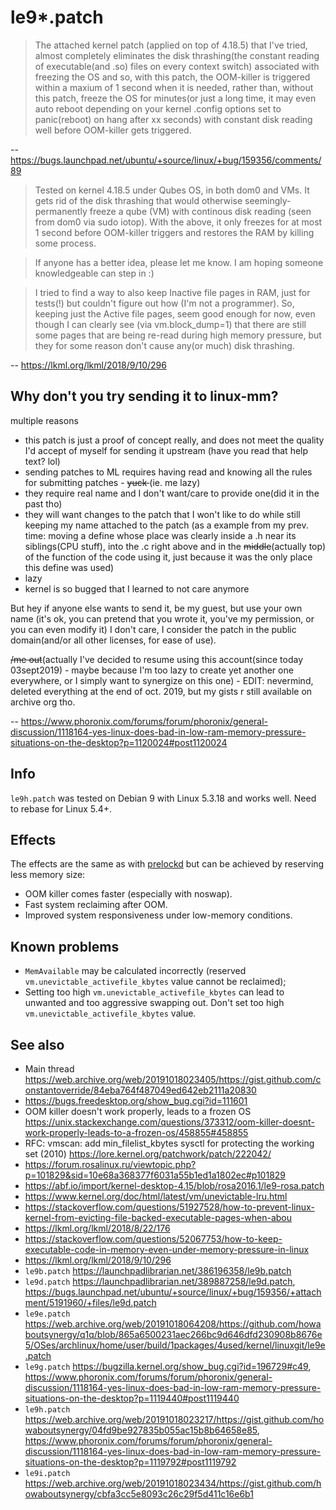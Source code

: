# le9*.patch

> The attached kernel patch (applied on top of 4.18.5) that I've tried, almost completely eliminates the disk thrashing(the constant reading of executable(and .so) files on every context switch) associated with freezing the OS and so, with this patch, the OOM-killer is triggered within a maxium of 1 second when it is needed, rather than, without this patch, freeze the OS for minutes(or just a long time, it may even auto reboot depending on your kernel .config options set to panic(reboot) on hang after xx seconds) with constant disk reading well before OOM-killer gets triggered.

-- https://bugs.launchpad.net/ubuntu/+source/linux/+bug/159356/comments/89

> Tested on kernel 4.18.5 under Qubes OS, in both dom0 and VMs. It gets
> rid of the disk thrashing that would otherwise seemingly-permanently
> freeze a qube (VM) with continous disk reading (seen from dom0 via
> sudo iotop). With the above, it only freezes for at most 1 second
> before OOM-killer triggers and restores the RAM by killing some
> process.

> If anyone has a better idea, please let me know. I am hoping someone
> knowledgeable can step in :)

> I tried to find a way to also keep Inactive file pages in RAM, just
> for tests(!) but couldn't figure out how (I'm not a programmer).
> So, keeping just the Active file pages, seem good enough for now, even
> though I can clearly see (via vm.block_dump=1) that there are still
> some pages that are being re-read during high memory pressure, but
> they for some reason don't cause any(or much) disk thrashing.

-- https://lkml.org/lkml/2018/9/10/296

## Why don't you try sending it to linux-mm?

multiple reasons
* this patch is just a proof of concept really, and does not meet the quality I'd accept of myself for sending it upstream (have you read that help text? lol)
* sending patches to ML requires having read and knowing all the rules for submitting patches - <s>yuck </s>(ie. me lazy)
* they require real name and I don't want/care to provide one(did it in the past tho)
* they will want changes to the patch that I won't like to do while still keeping my name attached to the patch (as a example from my prev. time: moving a define whose place was clearly inside a .h near its siblings(CPU stuff), into the .c right above and in the <s>middle</s>(actually top) of the function of the code using it, just because it was the only place this define was used)
* lazy
* kernel is so bugged that I learned to not care anymore

But hey if anyone else wants to send it, be my guest, but use your own name (it's ok, you can pretend that you wrote it, you've my permission, or you can even modify it)
I don't care, I consider the patch in the public domain(and/or all other licenses, for ease of use).

<s>/me out</s>(actually I've decided to resume using this account(since today 03sept2019) - maybe because I'm too lazy to create yet another one everywhere, or I simply want to synergize on this one) - EDIT: nevermind, deleted everything at the end of oct. 2019, but my gists r still available on archive org tho.

-- https://www.phoronix.com/forums/forum/phoronix/general-discussion/1118164-yes-linux-does-bad-in-low-ram-memory-pressure-situations-on-the-desktop?p=1120024#post1120024

## Info

`le9h.patch` was tested on Debian 9 with Linux 5.3.18 and works well. Need to rebase for Linux 5.4+.

## Effects

The effects are the same as with [prelockd](https://github.com/hakavlad/prelockd) but can be achieved by reserving less memory size:
- OOM killer comes faster (especially with noswap).
- Fast system reclaiming after OOM.
- Improved system responsiveness under low-memory conditions.

## Known problems

- `MemAvailable` may be calculated incorrectly (reserved `vm.unevictable_activefile_kbytes` value cannot be reclaimed);
- Setting too high `vm.unevictable_activefile_kbytes` can lead to unwanted and too aggressive swapping out. Don't set too high `vm.unevictable_activefile_kbytes` value.

## See also

- Main thread https://web.archive.org/web/20191018023405/https://gist.github.com/constantoverride/84eba764f487049ed642eb2111a20830
- https://bugs.freedesktop.org/show_bug.cgi?id=111601
- OOM killer doesn't work properly, leads to a frozen OS https://unix.stackexchange.com/questions/373312/oom-killer-doesnt-work-properly-leads-to-a-frozen-os/458855#458855
- RFC: vmscan: add min_filelist_kbytes sysctl for protecting the working set (2010) https://lore.kernel.org/patchwork/patch/222042/
- https://forum.rosalinux.ru/viewtopic.php?p=101829&sid=10e68a368377f6031a55b1ed1a1802ec#p101829
- https://abf.io/import/kernel-desktop-4.15/blob/rosa2016.1/le9-rosa.patch
- https://www.kernel.org/doc/html/latest/vm/unevictable-lru.html
- https://stackoverflow.com/questions/51927528/how-to-prevent-linux-kernel-from-evicting-file-backed-executable-pages-when-abou
- https://lkml.org/lkml/2018/8/22/176
- https://stackoverflow.com/questions/52067753/how-to-keep-executable-code-in-memory-even-under-memory-pressure-in-linux
- https://lkml.org/lkml/2018/9/10/296
- `le9b.patch` https://launchpadlibrarian.net/386196358/le9b.patch
- `le9d.patch` https://launchpadlibrarian.net/389887258/le9d.patch, https://bugs.launchpad.net/ubuntu/+source/linux/+bug/159356/+attachment/5191960/+files/le9d.patch
- `le9e.patch` https://web.archive.org/web/20191018064208/https://github.com/howaboutsynergy/q1q/blob/865a6500231aec266bc9d646dfd230908b8676e5/OSes/archlinux/home/user/build/1packages/4used/kernel/linuxgit/le9e.patch
- `le9g.patch` https://bugzilla.kernel.org/show_bug.cgi?id=196729#c49, https://www.phoronix.com/forums/forum/phoronix/general-discussion/1118164-yes-linux-does-bad-in-low-ram-memory-pressure-situations-on-the-desktop?p=1119440#post1119440
- `le9h.patch` https://web.archive.org/web/20191018023217/https://gist.github.com/howaboutsynergy/04fd9be927835b055ac15b8b64658e85, https://www.phoronix.com/forums/forum/phoronix/general-discussion/1118164-yes-linux-does-bad-in-low-ram-memory-pressure-situations-on-the-desktop?p=1119792#post1119792
- `le9i.patch` https://web.archive.org/web/20191018023434/https://gist.github.com/howaboutsynergy/cbfa3cc5e8093c26c29f5d411c16e6b1

















